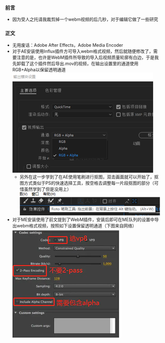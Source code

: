### 前言

- 因为受人之托请我裁剪掉一个webm视频的后几秒，对于编辑它做了一些研究

### 正文
- 无用废话：Adobe After Effects，Adobe Media Encoder
- 对于AE安装使用Influx插件方可导入webm格式视频，然后就随便修改了，需要注意的是，也许是WebM插件所导致的导入后视频质量轮廓有白边，于是我先卸载了这个插件然后导出.mov的视频，在输出设置里的通道使用RGB+Alpha以保留透明通道
![AE导出mov通道设置](../img/RGB+Alpha通道导出.png)
    - 另外在这一步学到了在AE使用笔刷进行抠图，双击画面就可以开始了，抠图方式类似于PS的快速选择工具，按空格去调整每一片段抠图的部分（可惜虽然学到了但是没用上）
![抠图笔刷](../img/AE抠图笔刷.png)
- 对于ME安装使用了前文提到了WebM插件，安装后即可在ME队列的设置中导出webm格式视频，按照如下设置保留透明通道（下图来自网络）
![ME导出webm通道设置](../img/导出设置.webp)